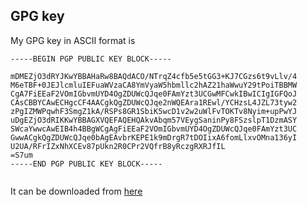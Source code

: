 ## GPG key

My GPG key in ASCII format is


```
-----BEGIN PGP PUBLIC KEY BLOCK-----

mDMEZjO3dRYJKwYBBAHaRw8BAQdACO/NTrqZ4cfb5e5tGG3+KJ7CGzs6t9vLlv/4
M6eTBF+0JEJlcmluIEFuaWVzaCA8YmVyaW5hbmllc2hAZ21haWwuY29tPoiTBBMW
CgA7FiEEaF2VOmIGbvmUYD4OgZDUWcQJqe0FAmYzt3UCGwMFCwkIBwICIgIGFQoJ
CAsCBBYCAwECHgcCF4AACgkQgZDUWcQJqe2nWQEAra1REwl/YCHzsL4JZL73tyw2
zPgIZMWPqwhF3SmgZ1kA/RSPs8GR1SbiK5wcD1v2w2uWlFvTOKTv8Nyim+upPwYJ
uDgEZjO3dRIKKwYBBAGXVQEFAQEHQAkvAbqm57VEygSaninPy8FSzslpT1DzmASY
SWcaYwwcAwEIB4h4BBgWCgAgFiEEaF2VOmIGbvmUYD4OgZDUWcQJqe0FAmYzt3UC
GwwACgkQgZDUWcQJqe0bAgEAvbrKEPE1k9mDrgR7tDOIixA6fomLlxvOMna136yI
U2UA/RFrIZxNhXCEv87pUkn2R0CPr2VQfrB8yRczgRXRJfIL
=S7um
-----END PGP PUBLIC KEY BLOCK-----


```

It can be downloaded from [here](https://berinaniesh.github.io/berinaniesh.pgp)

